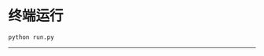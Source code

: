 # 终端运行

```shell
python run.py
```
***********************************************************************************************************************************************************************************************************************************************************************************************************************************************************************************************************************************************************************************************************************************************************************************************************************************************************************************************************************************************************************************************************************************************************************************************************************************************************************************************************************************************************************************************************************************************************************************************************************************************